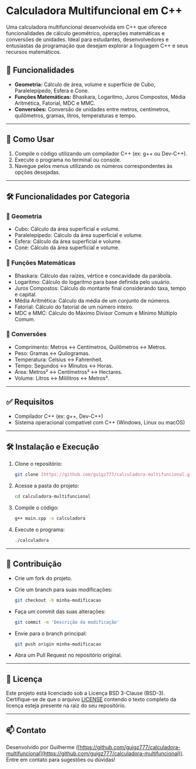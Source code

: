 # Calculadora Multifuncional em C++

Uma calculadora multifuncional desenvolvida em C++ que oferece funcionalidades de cálculo geométrico, operações matemáticas e conversões de unidades. Ideal para estudantes, desenvolvedores e entusiastas da programação que desejam explorar a linguagem C++ e seus recursos matemáticos.

## 🚀 Funcionalidades

* **Geometria:** Cálculo de área, volume e superfície de Cubo, Paralelepípedo, Esfera e Cone.
* **Funções Matemáticas:** Bhaskara, Logaritmo, Juros Compostos, Média Aritmética, Fatorial, MDC e MMC.
* **Conversões:** Conversão de unidades entre metros, centímetros, quilômetros, gramas, litros, temperaturas e tempo.

---

## 🎯 Como Usar

1. Compile o código utilizando um compilador C++ (ex: g++ ou Dev-C++).
2. Execute o programa no terminal ou console.
3. Navegue pelos menus utilizando os números correspondentes às opções desejadas.

---

## 🛠️ Funcionalidades por Categoria

### 📏 Geometria

* Cubo: Cálculo da área superficial e volume.
* Paralelepípedo: Cálculo da área superficial e volume.
* Esfera: Cálculo da área superficial e volume.
* Cone: Cálculo da área superficial e volume.

### 🧮 Funções Matemáticas

* Bhaskara: Cálculo das raízes, vértice e concavidade da parábola.
* Logaritmo: Cálculo do logaritmo para base definida pelo usuário.
* Juros Compostos: Cálculo do montante final considerando taxa, tempo e capital.
* Média Aritmética: Cálculo da média de um conjunto de números.
* Fatorial: Cálculo do fatorial de um número inteiro.
* MDC e MMC: Cálculo do Máximo Divisor Comum e Mínimo Múltiplo Comum.

### 🔄 Conversões

* Comprimento: Metros ↔️ Centímetros, Quilômetros ↔️ Metros.
* Peso: Gramas ↔️ Quilogramas.
* Temperatura: Celsius ↔️ Fahrenheit.
* Tempo: Segundos ↔️ Minutos ↔️ Horas.
* Área: Metros² ↔️ Centímetros² ↔️ Hectares.
* Volume: Litros ↔️ Mililitros ↔️ Metros³.

---

## ✅ Requisitos

* Compilador C++ (ex: g++, Dev-C++)
* Sistema operacional compatível com C++ (Windows, Linux ou macOS)

---

## 🛠️ Instalação e Execução

1. Clone o repositório:

   ```bash
   git clone [https://github.com/guigz777/calculadora-multifuncional.git](https://github.com/guigz777/calculadora-multifuncional.git)
   ```
2. Acesse a pasta do projeto:

   ```bash
   cd calculadora-multifuncional
   ```
3. Compile o código:

   ```bash
   g++ main.cpp -o calculadora
   ```
4. Execute o programa:

   ```bash
   ./calculadora
   ```

---

## 🤝 Contribuição

* Crie um fork do projeto.
* Crie um branch para suas modificações:

  ```bash
  git checkout -b minha-modificacao
  ```
* Faça um commit das suas alterações:

  ```bash
  git commit -m 'Descrição da modificação'
  ```
* Envie para o branch principal:

  ```bash
  git push origin minha-modificacao
  ```
* Abra um Pull Request no repositório original.

---

## 📄 Licença

Este projeto está licenciado sob a Licença BSD 3-Clause (BSD-3).
Certifique-se de que o arquivo [LICENSE](LICENSE) contendo o texto completo da licença esteja presente na raiz do seu repositório.

---

## 📫 Contato

Desenvolvido por Guilherme ([https://github.com/guigz777/calculadora-multifuncional](https://github.com/guigz777/calculadora-multifuncional)). Entre em contato para sugestões ou dúvidas!
